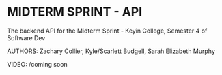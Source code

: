 # MIDTERM SPRINT - API

The backend API for the Midterm Sprint - Keyin College, Semester 4 of Software Dev

AUTHORS: Zachary Collier, Kyle/Scarlett Budgell, Sarah Elizabeth Murphy

VIDEO: /coming soon
